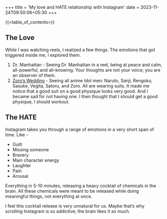 +++
title = 'My love and HATE relationship with Instagram'
date = 2023-11-24T09:50:06+05:30
+++

{{<table_of_contents>}}
## The Love
While I was watching reels, I realized a few things. The emotions that got triggered inside me, I explored them.

1. Dr. Manhattan - Seeing Dr. Manhattan in a reel, being at peace and calm, all-powerful, and all-knowing. Your thoughts are not your voice; you are an observer of them.
2. [Zoro’s Wedding](https://www.youtube.com/watch?v=tYsi7NQJ-MI) - Seeing all anime Idol men: Naruto, Sanji, Rengoku, Sasuke, Vegita, Satoru, and Zoro. All are wearing suits. It made me notice that a good suit on a good physique looks very good. And I became sad for not having one. I then thought that I should get a good physique, I should workout.

## The HATE
Instagram takes you through a range of emotions in a very short span of time. Like -

- Guilt
- Missing someone
- Bravery
- Main character energy
- Laughter
- Pain
- Arousal

Everything in 5-10 minutes, releasing a heavy cocktail of chemicals in the brain. All these chemicals were meant to be released while doing meaningful things, not everything at once.

I feel this cocktail release is very unnatural for us. Maybe that’s why scrolling Instagram is so addictive; the brain likes it so much.